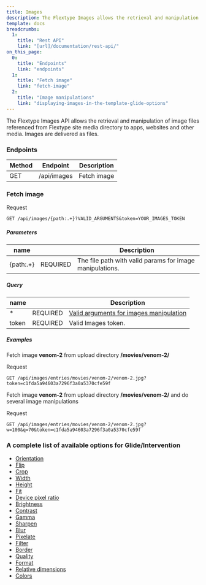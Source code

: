 ```yaml
---
title: Images
description: The Flextype Images allows the retrieval and manipulation of image files referenced from media.
template: docs
breadcrumbs:
  1:
    title: "Rest API"
    link: "[url]/documentation/rest-api/"
on_this_page:
  0:
    title: "Endpoints"
    link: "endpoints"
  1:
    title: "Fetch image"
    link: "fetch-image"
  2:
    title: "Image manipulations"
    link: "displaying-images-in-the-template-glide-options"
---
```


The Flextype Images API allows the retrieval and manipulation of image files referenced from Flextype site media directory to apps, websites and other media. Images are delivered as files.

### <a name="endpoints"></a> Endpoints

<table>
    <thead>
        <tr>
            <th>Method</th>
            <th>Endpoint</th>
            <th>Description</th>
        </tr>
    </thead>
    <tbody>
        <tr>
            <td>GET</td>
            <td>/api/images</td>
            <td>Fetch image</td>
        </tr>
    </tbody>
</table>

### <a name="fetch-image"></a> Fetch image

<div class="file-header">Request</div>

```http
GET /api/images/{path:.+}?VALID_ARGUMENTS&token=YOUR_IMAGES_TOKEN
```

##### Parameters

<table>
<thead>
<tr>
<th>name</th>
<th></th>
<th>Description</th>
</tr>
</thead>
<tbody>
<tr>
<td>{path:.+}</td>
<td>REQUIRED</td>
<td>The file path with valid params for image manipulations.</td>
</tr>
</tbody>
</table>

##### Query

<table>
<thead>
<tr>
<th>name</th>
<th></th>
<th>Description</th>
</tr>
</thead>
<tbody>
<tr>
<td>*</td>
<td>REQUIRED</td>
<td><a href="#displaying-images-in-the-template-glide-options">Valid arguments for images manipulation</a></td>
</tr>
<tr>
<td>token</td>
<td>REQUIRED</td>
<td>Valid Images token.</td>
</tr>
</tbody>
</table>

##### Examples

Fetch image **venom-2** from upload directory **/movies/venom-2/**

<div class="file-header">Request</div>

```http
GET /api/images/entries/movies/venom-2/venom-2.jpg?token=c1fda5a94603a7296f3a0a5370cfe59f
```

Fetch image **venom-2** from upload directory **/movies/venom-2/** and do several image manipulations

<div class="file-header">Request</div>

```http
GET /api/images/entries/movies/venom-2/venom-2.jpg?w=100&q=70&token=c1fda5a94603a7296f3a0a5370cfe59f
```

### <a name="displaying-images-in-the-template-glide-options"></a> A complete list of available options for Glide/Intervention
* [Orientation](./images/glide/orientation)
* [Flip](./images/glide/flip)
* [Crop](./images/glide/crop)
* [Width](./images/glide/width)
* [Height](./images/glide/height)
* [Fit](./images/glide/fit)
* [Device pixel ratio](./images/glide/device-pixel-ratio)
* [Brightness](./images/glide/brightness)
* [Contrast](./images/glide/contrast)
* [Gamma](./images/glide/gamma)
* [Sharpen](./images/glide/sharpen)
* [Blur](./images/glide/blur)
* [Pixelate](./images/glide/pixelate)
* [Filter](./images/glide/filter)
* [Border](./images/glide/border)
* [Quality](./images/glide/quality)
* [Format](./images/glide/format)
* [Relative dimensions](./images/glide/relative-dimensions)
* [Colors](./images/glide/colors)
